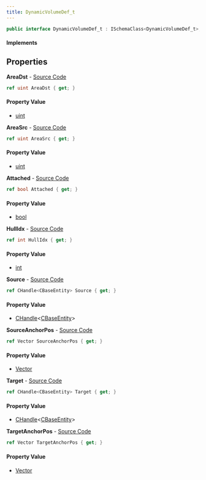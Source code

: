 ```yaml
---
title: DynamicVolumeDef_t
---
```


```csharp
public interface DynamicVolumeDef_t : ISchemaClass<DynamicVolumeDef_t>, ISchemaField, ISchemaClass, INativeHandle
```

#### Implements

## Properties

**AreaDst** - [Source Code](https://github.com/swiftly-solution/swiftlys2/blob/master/managed/src/SwiftlyS2.Generated/Schemas/Interfaces/DynamicVolumeDef_t.cs#L28)

```csharp
ref uint AreaDst { get; }
```

#### Property Value

- [uint](https://learn.microsoft.com/dotnet/api/system.uint32)

**AreaSrc** - [Source Code](https://github.com/swiftly-solution/swiftlys2/blob/master/managed/src/SwiftlyS2.Generated/Schemas/Interfaces/DynamicVolumeDef_t.cs#L26)

```csharp
ref uint AreaSrc { get; }
```

#### Property Value

- [uint](https://learn.microsoft.com/dotnet/api/system.uint32)

**Attached** - [Source Code](https://github.com/swiftly-solution/swiftlys2/blob/master/managed/src/SwiftlyS2.Generated/Schemas/Interfaces/DynamicVolumeDef_t.cs#L30)

```csharp
ref bool Attached { get; }
```

#### Property Value

- [bool](https://learn.microsoft.com/dotnet/api/system.boolean)

**HullIdx** - [Source Code](https://github.com/swiftly-solution/swiftlys2/blob/master/managed/src/SwiftlyS2.Generated/Schemas/Interfaces/DynamicVolumeDef_t.cs#L20)

```csharp
ref int HullIdx { get; }
```

#### Property Value

- [int](https://learn.microsoft.com/dotnet/api/system.int32)

**Source** - [Source Code](https://github.com/swiftly-solution/swiftlys2/blob/master/managed/src/SwiftlyS2.Generated/Schemas/Interfaces/DynamicVolumeDef_t.cs#L16)

```csharp
ref CHandle<CBaseEntity> Source { get; }
```

#### Property Value

- [CHandle](/docs/api/shared/natives/chandle-1)<[CBaseEntity](/docs/api/shared/schemadefinitions/cbaseentity)>

**SourceAnchorPos** - [Source Code](https://github.com/swiftly-solution/swiftlys2/blob/master/managed/src/SwiftlyS2.Generated/Schemas/Interfaces/DynamicVolumeDef_t.cs#L22)

```csharp
ref Vector SourceAnchorPos { get; }
```

#### Property Value

- [Vector](/docs/api/shared/natives/vector)

**Target** - [Source Code](https://github.com/swiftly-solution/swiftlys2/blob/master/managed/src/SwiftlyS2.Generated/Schemas/Interfaces/DynamicVolumeDef_t.cs#L18)

```csharp
ref CHandle<CBaseEntity> Target { get; }
```

#### Property Value

- [CHandle](/docs/api/shared/natives/chandle-1)<[CBaseEntity](/docs/api/shared/schemadefinitions/cbaseentity)>

**TargetAnchorPos** - [Source Code](https://github.com/swiftly-solution/swiftlys2/blob/master/managed/src/SwiftlyS2.Generated/Schemas/Interfaces/DynamicVolumeDef_t.cs#L24)

```csharp
ref Vector TargetAnchorPos { get; }
```

#### Property Value

- [Vector](/docs/api/shared/natives/vector)

